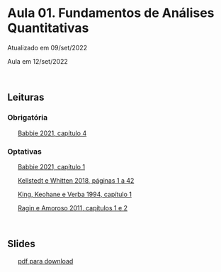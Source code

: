 # Aula 01. Fundamentos de Análises Quantitativas

Atualizado em 09/set/2022

Aula em 12/set/2022 

<br>


## Leituras


### Obrigatória

&nbsp;&nbsp;&nbsp;&nbsp;&nbsp; [Babbie 2021, capítulo 4](leituras/babbie-2021-cap4.pdf)


### Optativas

&nbsp;&nbsp;&nbsp;&nbsp;&nbsp; [Babbie 2021, capítulo 1](leituras/babbie-2021-cap1.pdf)
 
&nbsp;&nbsp;&nbsp;&nbsp;&nbsp; [Kellstedt e Whitten 2018, páginas 1 a 42](leituras/kellstedt-whitten-2018-p1a42.pdf)

&nbsp;&nbsp;&nbsp;&nbsp;&nbsp; [King, Keohane e Verba 1994, capítulo 1](leituras/king-keohane-verba-1994-cap1.pdf)

&nbsp;&nbsp;&nbsp;&nbsp;&nbsp; [Ragin e Amoroso 2011, capítulos 1 e 2](leituras/ragin-amoroso-2011-cap1e2.pdf)
 
<br> 

## Slides

&nbsp;&nbsp;&nbsp;&nbsp;&nbsp; [pdf para download](slides/MQ_2022_Aula_01.pdf)





